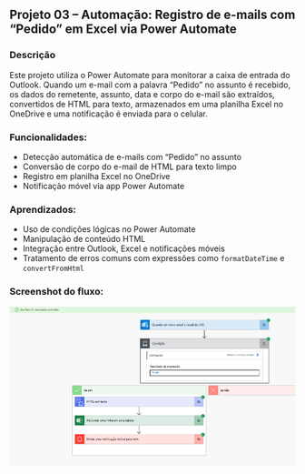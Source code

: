 ## Projeto 03 – Automação: Registro de e-mails com “Pedido” em Excel via Power Automate

### Descrição
Este projeto utiliza o Power Automate para monitorar a caixa de entrada do Outlook. Quando um e-mail com a palavra “Pedido” no assunto é recebido, os dados do remetente, assunto, data e corpo do e-mail são extraídos, convertidos de HTML para texto, armazenados em uma planilha Excel no OneDrive e uma notificação é enviada para o celular.

### Funcionalidades:
- Detecção automática de e-mails com “Pedido” no assunto
- Conversão de corpo do e-mail de HTML para texto limpo
- Registro em planilha Excel no OneDrive
- Notificação móvel via app Power Automate

### Aprendizados:
- Uso de condições lógicas no Power Automate
- Manipulação de conteúdo HTML
- Integração entre Outlook, Excel e notificações móveis
- Tratamento de erros comuns com expressões como `formatDateTime` e `convertFromHtml`

### Screenshot do fluxo:
![Fluxo Power Automate](./Projeto-03-Automacao-Email-Para-Excel/fluxo.png)
